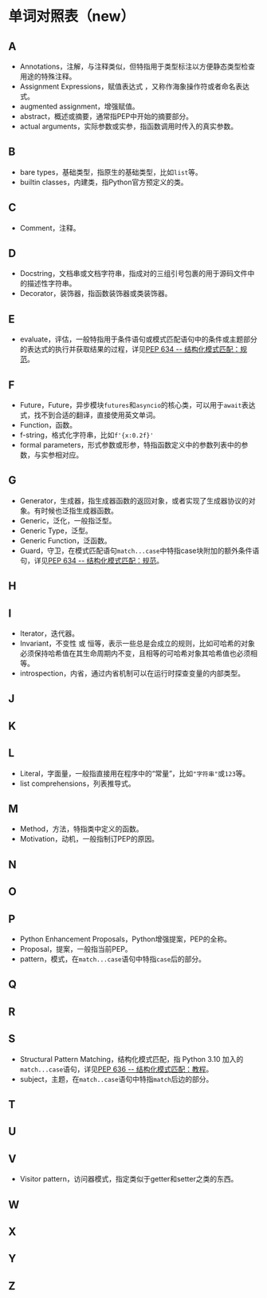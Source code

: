 # 单词对照表（new）

## A

- Annotations，注解，与注释类似，但特指用于类型标注以方便静态类型检查用途的特殊注释。
- Assignment Expressions，赋值表达式 ，又称作海象操作符或者命名表达式。
- augmented assignment，增强赋值。
- abstract，概述或摘要，通常指PEP中开始的摘要部分。
- actual arguments，实际参数或实参，指函数调用时传入的真实参数。

## B

- bare types，基础类型，指原生的基础类型，比如`list`等。
- builtin classes，内建类，指Python官方预定义的类。

## C

- Comment，注释。

## D

- Docstring，文档串或文档字符串，指成对的三组引号包裹的用于源码文件中的描述性字符串。
- Decorator，装饰器，指函数装饰器或类装饰器。

## E

- evaluate，评估，一般特指用于条件语句或模式匹配语句中的条件或主题部分的表达式的执行并获取结果的过程，详见[PEP 634 -- 结构化模式匹配：规范](https://github.com/icexmoon/PEP-CN/blob/main/peps/PEP%20634%20--%20Structural%20Pattern%20Matching%20Specification.md)。

## F

- Future，Future，异步模块`futures`和`asyncio`的核心类，可以用于`await`表达式，找不到合适的翻译，直接使用英文单词。
- Function，函数。
- f-string，格式化字符串，比如`f'{x:0.2f}'`
- formal parameters，形式参数或形参，特指函数定义中的参数列表中的参数，与实参相对应。

## G

- Generator，生成器，指生成器函数的返回对象，或者实现了生成器协议的对象。有时候也泛指生成器函数。
- Generic，泛化，一般指泛型。
- Generic Type，泛型。
- Generic Function，泛函数。
- Guard，守卫，在模式匹配语句`match...case`中特指case块附加的额外条件语句，详见[PEP 634 -- 结构化模式匹配：规范](https://github.com/icexmoon/PEP-CN/blob/main/peps/PEP%20634%20--%20Structural%20Pattern%20Matching%20Specification.md)。

## H

## I

- Iterator，迭代器。
- Invariant，不变性 或 恒等，表示一些总是会成立的规则，比如可哈希的对象必须保持哈希值在其生命周期内不变，且相等的可哈希对象其哈希值也必须相等。
- introspection，内省，通过内省机制可以在运行时探查变量的内部类型。

## J

## K

## L

- Literal，字面量，一般指直接用在程序中的“常量”，比如`"字符串"`或`123`等。
- list comprehensions，列表推导式。

## M

- Method，方法，特指类中定义的函数。
- Motivation，动机，一般指制订PEP的原因。

## N

## O

## P

- Python Enhancement Proposals，Python增强提案，PEP的全称。
- Proposal，提案，一般指当前PEP。
- pattern，模式，在`match...case`语句中特指`case`后的部分。

## Q

## R

## S

- Structural Pattern Matching，结构化模式匹配，指 Python 3.10 加入的`match...case`语句，详见[PEP 636 -- 结构化模式匹配：教程](https://github.com/icexmoon/PEP-CN/blob/main/peps/PEP%20636%20--%20Structural%20Pattern%20Matching%20Tutorial.md#abstract)。
- subject，主题，在`match..case`语句中特指`match`后边的部分。

## T

## U

## V

- Visitor pattern，访问器模式，指定类似于getter和setter之类的东西。

## W

## X

## Y

## Z

